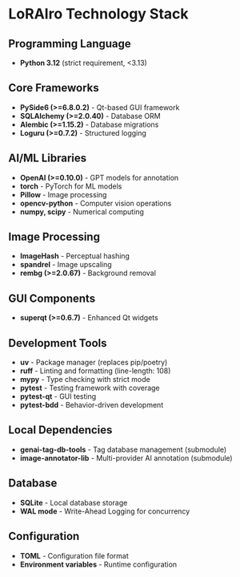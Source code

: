 # LoRAIro Technology Stack

## Programming Language
- **Python 3.12** (strict requirement, <3.13)

## Core Frameworks
- **PySide6 (>=6.8.0.2)** - Qt-based GUI framework
- **SQLAlchemy (>=2.0.40)** - Database ORM
- **Alembic (>=1.15.2)** - Database migrations
- **Loguru (>=0.7.2)** - Structured logging

## AI/ML Libraries
- **OpenAI (>=0.10.0)** - GPT models for annotation
- **torch** - PyTorch for ML models
- **Pillow** - Image processing
- **opencv-python** - Computer vision operations
- **numpy, scipy** - Numerical computing

## Image Processing
- **ImageHash** - Perceptual hashing
- **spandrel** - Image upscaling
- **rembg (>=2.0.67)** - Background removal

## GUI Components
- **superqt (>=0.6.7)** - Enhanced Qt widgets

## Development Tools
- **uv** - Package manager (replaces pip/poetry)
- **ruff** - Linting and formatting (line-length: 108)
- **mypy** - Type checking with strict mode
- **pytest** - Testing framework with coverage
- **pytest-qt** - GUI testing
- **pytest-bdd** - Behavior-driven development

## Local Dependencies
- **genai-tag-db-tools** - Tag database management (submodule)
- **image-annotator-lib** - Multi-provider AI annotation (submodule)

## Database
- **SQLite** - Local database storage
- **WAL mode** - Write-Ahead Logging for concurrency

## Configuration
- **TOML** - Configuration file format
- **Environment variables** - Runtime configuration